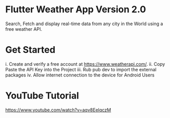 # Flutter Weather App Version 2.0

Search, Fetch and display real-time data from any city in the World using a free weather API.

# Get Started

i. Create and verify a free account at https://www.weatherapi.com/.
ii. Copy Paste the API Key into the Project
iii. Rub pub dev to import the external packages
iv. Allow internet connection to the device for Android Users

# YouTube Tutorial

https://www.youtube.com/watch?v=aqv8EelqczM
